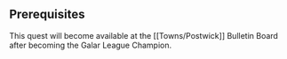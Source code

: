 ## Prerequisites

This quest will become available at the [[Towns/Postwick]] Bulletin Board after becoming the Galar League Champion.